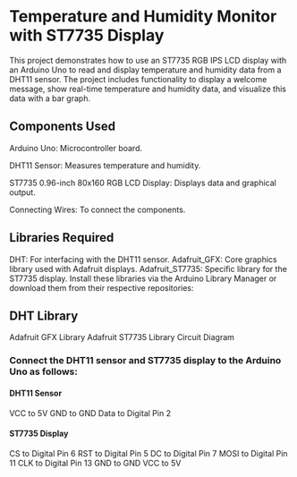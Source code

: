 # Temperature and Humidity Monitor with ST7735 Display
This project demonstrates how to use an ST7735 RGB IPS LCD display with an Arduino Uno to read and display temperature and humidity data from a DHT11 sensor. The project includes functionality to display a welcome message, show real-time temperature and humidity data, and visualize this data with a bar graph.

## Components Used
Arduino Uno: Microcontroller board.

DHT11 Sensor: Measures temperature and humidity.

ST7735 0.96-inch 80x160 RGB LCD Display: Displays data and graphical output.

Connecting Wires: To connect the components.
## Libraries Required
DHT: For interfacing with the DHT11 sensor.
Adafruit_GFX: Core graphics library used with Adafruit displays.
Adafruit_ST7735: Specific library for the ST7735 display.
Install these libraries via the Arduino Library Manager or download them from their respective repositories:

## DHT Library
Adafruit GFX Library
Adafruit ST7735 Library
Circuit Diagram

### Connect the DHT11 sensor and ST7735 display to the Arduino Uno as follows:
#### DHT11 Sensor

VCC to 5V
GND to GND
Data to Digital Pin 2

#### ST7735 Display

CS to Digital Pin 6
RST to Digital Pin 5
DC to Digital Pin 7
MOSI to Digital Pin 11
CLK to Digital Pin 13
GND to GND
VCC to 5V
